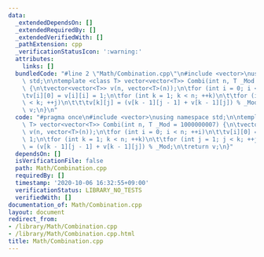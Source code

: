 ```yaml
---
data:
  _extendedDependsOn: []
  _extendedRequiredBy: []
  _extendedVerifiedWith: []
  _pathExtension: cpp
  _verificationStatusIcon: ':warning:'
  attributes:
    links: []
  bundledCode: "#line 2 \"Math/Combination.cpp\"\n#include <vector>\nusing namespace\
    \ std;\n\ntemplate <class T> vector<vector<T>> Combi(int n, T _Mod = 1000000007)\
    \ {\n\tvector<vector<T>> v(n, vector<T>(n));\n\tfor (int i = 0; i < n; ++i)\n\t\
    \tv[i][0] = v[i][i] = 1;\n\tfor (int k = 1; k < n; ++k)\n\t\tfor (int j = 1; j\
    \ < k; ++j)\n\t\t\tv[k][j] = (v[k - 1][j - 1] + v[k - 1][j]) % _Mod;\n\treturn\
    \ v;\n}\n"
  code: "#pragma once\n#include <vector>\nusing namespace std;\n\ntemplate <class\
    \ T> vector<vector<T>> Combi(int n, T _Mod = 1000000007) {\n\tvector<vector<T>>\
    \ v(n, vector<T>(n));\n\tfor (int i = 0; i < n; ++i)\n\t\tv[i][0] = v[i][i] =\
    \ 1;\n\tfor (int k = 1; k < n; ++k)\n\t\tfor (int j = 1; j < k; ++j)\n\t\t\tv[k][j]\
    \ = (v[k - 1][j - 1] + v[k - 1][j]) % _Mod;\n\treturn v;\n}"
  dependsOn: []
  isVerificationFile: false
  path: Math/Combination.cpp
  requiredBy: []
  timestamp: '2020-10-06 16:32:55+09:00'
  verificationStatus: LIBRARY_NO_TESTS
  verifiedWith: []
documentation_of: Math/Combination.cpp
layout: document
redirect_from:
- /library/Math/Combination.cpp
- /library/Math/Combination.cpp.html
title: Math/Combination.cpp
---
```

